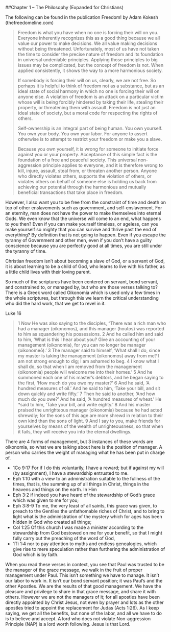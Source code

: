 ##Chapter 1 – The Philosophy (Expanded for Christians)

The following can be found in the publication Freedom! by Adam Kokesh (thefreedomeline.com)

> Freedom is what you have when no one is forcing their will on you. Everyone inherently recognizes this as a good thing because we all value our power to make decisions. We all value making decisions without being threatened. Unfortunately, most of us have not taken the time to consider the precise nature of freedom and its foundation in universal undeniable principles. Applying those principles to big issues may be complicated, but the concept of freedom is not. When applied consistently, it shows the way to a more harmonious society.
> 
> If somebody is forcing their will on us, clearly, we are not free. So perhaps it is helpful to think of freedom not as a substance, but as an ideal state of social harmony in which no one is forcing their will on anyone else. A violation of freedom is an attack on a particular victim whose will is being forcibly hindered by taking their life, stealing their property, or threatening them with assault. Freedom is not just an ideal state of society, but a moral code for respecting the rights of others.
> 
> Self-ownership is an integral part of being human. You own yourself. You own your body. You own your labor. For anyone to assert otherwise is to attempt to restrict your freedom or make you a slave.
> 
> Because you own yourself, it is wrong for someone to initiate force against you or your property. Acceptance of this simple fact is the foundation of a free and peaceful society. This universal non-aggression principle applies to everyone, and it is therefore wrong to kill, injure, assault, steal from, or threaten another person. Anyone who directly violates others, supports the violation of others, or violates others on behalf of someone else is holding us back from achieving our potential through the harmonious and mutually beneficial transactions that take place in freedom.

However, I also want you to be free from the constraint of time and death on top of other enslavements such as government, and self-enslavement. For an eternity, man does not have the power to make themselves into eternal Gods. We even know that the universe will come to an end, what happens to you then? Even if you can make yourself timeless, or ageless, can you make yourself so mighty that you can survive and thrive past the end of everything? By definition that is not going to happen. Even if you escape the tyranny of Government and other men, even if you don’t have a guilty conscience because you are perfectly good at all times, you are still under the tyranny of time.

Christian freedom isn’t about becoming a slave of God, or a servant of God, it is about learning to be a child of God, who learns to live with his father, as a little child lives with their loving parent.

So much of the scriptures have been centered on servant, bond servant, and constrained to, or managed by, but who are those verses talking to? There is a Greek word called Oikonomia which is used only a few times in the whole scriptures, but through this we learn the critical understanding who did the hard work, that we get to revel in it.

Luke 16

> 1 Now He was also saying to the disciples, “There was a rich man who had a manager (oikonomos), and this manager (houtos) was reported to him as squandering his possessions. 2 And he called him and said to him, ‘What is this I hear about you? Give an accounting of your management (oikonomia), for you can no longer be manager (oikonomeō).’ 3 The manager said to himself, ‘What shall I do, since my master is taking the management (oikonomos) away from me? I am not strong enough to dig; I am ashamed to beg. 4 I know what I shall do, so that when I am removed from the management (oikonomia) people will welcome me into their homes.’ 5 And he summoned each one of his master’s debtors, and he began saying to the first, ‘How much do you owe my master?’ 6 And he said, ‘A hundred measures of oil.’ And he said to him, ‘Take your bill, and sit down quickly and write fifty.’ 7 Then he said to another, ‘And how much do you owe?’ And he said, ‘A hundred measures of wheat.’ He *said to him, ‘Take your bill, and write eighty.’ 8 And his master praised the unrighteous manager (oikonomia) because he had acted shrewdly; for the sons of this age are more shrewd in relation to their own kind than the sons of light. 9 And I say to you, make friends for yourselves by means of the wealth of unrighteousness, so that when it fails, they will receive you into the eternal dwellings.

There are 4 forms of management, but 3 instances of these words are oikonomia, so what we are talking about here is the position of manager. A person who carries the weight of managing what he has been put in charge of.

* 1Co 9:17 For if I do this voluntarily, I have a reward; but if against my will (by assignment), I have a stewardship entrusted to me.
* Eph 1:10 with a view to an administration suitable to the fullness of the times, that is, the summing up of all things in Christ, things in the heavens and things on the earth. In Him
* Eph 3:2 if indeed you have heard of the stewardship of God’s grace which was given to me for you;
* Eph 3:8-9 To me, the very least of all saints, this grace was given, to preach to the Gentiles the unfathomable riches of Christ, and to bring to light what is the administration of the mystery which for ages has been hidden in God who created all things;
* Col 1:25 Of this church I was made a minister according to the stewardship from God bestowed on me for your benefit, so that I might fully carry out the preaching of the word of God,
* 1Ti 1:4 nor to pay attention to myths and endless genealogies, which give rise to mere speculation rather than furthering the administration of God which is by faith.

When you read these verses in context, you see that Paul was trusted to be the manager of the grace message, we walk in the fruit of proper management under Paul. This isn’t something we have to manage. It isn’t our labor to work in. It isn’t our bond servant position; it was Paul’s and the other Apostles. We are the results of that good management. We have the pleasure and privilege to share in that grace message, and share it with others. However we are not the managers of it; for all apostles have been directly appointed by Christ Jesus, not even by prayer and lots as the other apostles tried to appoint the replacement for Judas (Acts 1:26). As I keep saying, we get all the benefits, but none of the labor, and all we have to do is to believe and accept. A lord who does not violate Non-aggression Principle (NAP) is a lord worth following. Jesus is that Lord.
